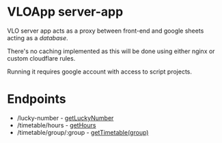 VLOApp server-app
==================

VLO server app acts as a proxy between front-end and google sheets acting as a *database*.

There's no caching implemented as this will be done using either nginx or custom cloudflare rules.

Running it requires google account with access to script projects.

Endpoints
=========

- /lucky-number - [getLuckyNumber](https://github.com/VLO-GDA/gapp-scripts/blob/master/luckynumber.gs#L8)
- /timetable/hours - [getHours](https://github.com/VLO-GDA/gapp-scripts/blob/master/timetable.gs#L16)
- /timetable/group/:group - [getTimetable(group)](https://github.com/VLO-GDA/gapp-scripts/blob/master/timetable.gs#L36)